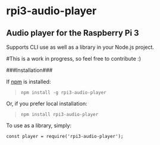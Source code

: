 # rpi3-audio-player #
## Audio player for the Raspberry Pi 3 ##

Supports CLI use as well as a library in your Node.js project.

#This is a work in progress, so feel free to contribute :)

###Installation###

If [npm](npmjs.com) is installed:
> `npm install -g rpi3-audio-player`

Or, if you prefer local installation:
> `npm install rpi3-audio-player`

To use as a library, simply:

``` 
const player = require('rpi3-audio-player');
```
